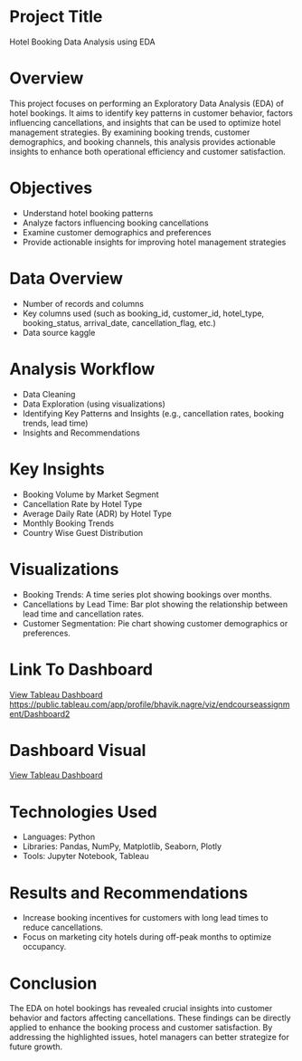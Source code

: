 # Project Title
Hotel Booking Data Analysis using EDA

# Overview
This project focuses on performing an Exploratory Data Analysis (EDA) of hotel bookings. It aims to identify key patterns in customer behavior, factors influencing cancellations, and insights that can be used to optimize hotel management strategies. By examining booking trends, customer demographics, and booking channels, this analysis provides actionable insights to enhance both operational efficiency and customer satisfaction.

# Objectives

- Understand hotel booking patterns
- Analyze factors influencing booking cancellations
- Examine customer demographics and preferences
- Provide actionable insights for improving hotel management strategies


# Data Overview

- Number of records and columns
- Key columns used (such as booking_id, customer_id, hotel_type, booking_status, arrival_date, cancellation_flag, etc.)
- Data source kaggle


# Analysis Workflow

- Data Cleaning
- Data Exploration (using visualizations)
- Identifying Key Patterns and Insights (e.g., cancellation rates, booking trends, lead time)
- Insights and Recommendations

# Key Insights

- Booking Volume by Market Segment
- Cancellation Rate by Hotel Type
- Average Daily Rate (ADR) by Hotel Type
- Monthly Booking Trends
- Country Wise Guest Distribution

#  Visualizations

- Booking Trends: A time series plot showing bookings over months.
- Cancellations by Lead Time: Bar plot showing the relationship between lead time and cancellation rates.
- Customer Segmentation: Pie chart showing customer demographics or preferences.


# Link To Dashboard

[View Tableau Dashboard](https://public.tableau.com/app/profile/bhavik.nagre/viz/endcourseassignment/Dashboard2)
https://public.tableau.com/app/profile/bhavik.nagre/viz/endcourseassignment/Dashboard2

# Dashboard Visual

[View Tableau Dashboard](hotel_booking.png )




# Technologies Used 

- Languages: Python
- Libraries: Pandas, NumPy, Matplotlib, Seaborn, Plotly
- Tools: Jupyter Notebook, Tableau

#  Results and Recommendations

- Increase booking incentives for customers with long lead times to reduce cancellations.
- Focus on marketing city hotels during off-peak months to optimize occupancy.

# Conclusion 

The EDA on hotel bookings has revealed crucial insights into customer behavior and factors affecting cancellations. These findings can be directly applied to enhance the booking process and customer satisfaction. By addressing the highlighted issues, hotel managers can better strategize for future growth.


